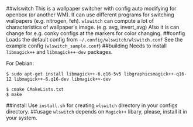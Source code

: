 ##wlswitch
This is a wallpaper switcher with config auto modifying for openbox (or another WM). It can use different programs for switching wallpapers (e.g. nitrogen, feh).
`wlswitch` can compute a lot of characteristics of wallpaper's image. (e.g. avg, invert_avg)
Also it is can change for e.g. conky configs at the markers for color changing.
##config
Loads the default config from `~/.config/wlswitch/wlswitch.conf`
See the example config (`wlswitch_sample.conf`)
##building
Needs to install `libmagick++` and `libmagick++-dev` packages.

For Debian:
```
$ sudo apt-get install libmagick++-6.q16-5v5 libgraphicsmagick++-q16-12 libmagick++-6.q16-dev libmagick++-dev
```

```
$ cmake CMakeLists.txt
$ make
```
##install
Use `install.sh` for creating `wlswitch` directory in your configs directory.
##usage
`wlswitch` depends on `Magick++` libary, please, install it in your system.